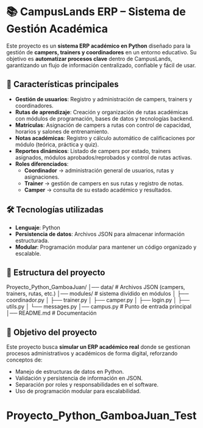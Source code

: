 # 📚 CampusLands ERP – Sistema de Gestión Académica  

Este proyecto es un **sistema ERP académico en Python** diseñado para la gestión de **campers, trainers y coordinadores** en un entorno educativo. Su objetivo es **automatizar procesos clave** dentro de CampusLands, garantizando un flujo de información centralizado, confiable y fácil de usar.  

## 🎯 Características principales  

- **Gestión de usuarios**: Registro y administración de campers, trainers y coordinadores.  
- **Rutas de aprendizaje**: Creación y organización de rutas académicas con módulos de programación, bases de datos y tecnologías backend.  
- **Matrículas**: Asignación de campers a rutas con control de capacidad, horarios y salones de entrenamiento.  
- **Notas académicas**: Registro y cálculo automático de calificaciones por módulo (teórica, práctica y quiz).  
- **Reportes dinámicos**: Listado de campers por estado, trainers asignados, módulos aprobados/reprobados y control de rutas activas.  
- **Roles diferenciados**:  
  - **Coordinador** → administración general de usuarios, rutas y asignaciones.  
  - **Trainer** → gestión de campers en sus rutas y registro de notas.  
  - **Camper** → consulta de su estado académico y resultados.  

## 🛠️ Tecnologías utilizadas  

- **Lenguaje**: Python  
- **Persistencia de datos**: Archivos JSON para almacenar información estructurada.  
- **Modular**: Programación modular para mantener un código organizado y escalable.  

## 📂 Estructura del proyecto  

Proyecto_Python_GamboaJuan/
│── data/ # Archivos JSON (campers, trainers, rutas, etc.)
│── modules/ # sistema dividido en módulos 
│ ├── coordinador.py
│ ├── trainer.py
│ ├── camper.py
│ ├── login.py
│ ├── utils.py
│ └── messages.py
│── campus.py # Punto de entrada principal
│── README.md # Documentación


## 🚀 Objetivo del proyecto  

Este proyecto busca **simular un ERP académico real** donde se gestionan procesos administrativos y académicos de forma digital, reforzando conceptos de:  

- Manejo de estructuras de datos en Python.  
- Validación y persistencia de información en JSON.  
- Separación por roles y responsabilidades en el software.  
- Uso de programación modular para escalabilidad.  

# Proyecto_Python_GamboaJuan_Test
